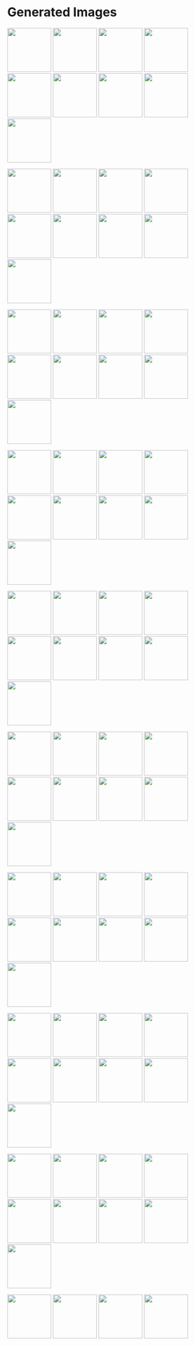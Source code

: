# Generated Images



<img src="2025_10_06_01.webp" width="100"/> <img src="2025_10_06_02.webp" width="100"/> <img src="2025_10_06_03.webp" width="100"/> <img src="2025_10_06_04.webp" width="100"/> <img src="2025_10_06_05.webp" width="100"/> <img src="2025_10_06_06.webp" width="100"/> <img src="2025_10_06_07.webp" width="100"/> <img src="2025_10_06_08.webp" width="100"/> <img src="2025_10_06_09.webp" width="100"/>

<img src="2025_10_06_10.webp" width="100"/> <img src="2025_10_06_11.webp" width="100"/> <img src="2025_10_06_12.webp" width="100"/> <img src="2025_10_06_13.webp" width="100"/> <img src="2025_10_06_14.webp" width="100"/> <img src="2025_10_06_15.webp" width="100"/> <img src="2025_10_06_16.webp" width="100"/> <img src="2025_10_06_17.webp" width="100"/> <img src="2025_10_06_18.webp" width="100"/>

<img src="2025_10_06_19.webp" width="100"/> <img src="2025_10_06_20.webp" width="100"/> <img src="2025_10_06_21.webp" width="100"/> <img src="2025_10_06_22.webp" width="100"/> <img src="2025_10_06_23.webp" width="100"/> <img src="2025_10_06_24.webp" width="100"/> <img src="2025_10_06_25.webp" width="100"/> <img src="2025_10_06_26.webp" width="100"/> <img src="2025_10_06_27.webp" width="100"/>

<img src="2025_10_06_28.webp" width="100"/> <img src="2025_10_06_29.webp" width="100"/> <img src="2025_10_06_30.webp" width="100"/> <img src="2025_10_06_31.webp" width="100"/> <img src="2025_10_06_32.webp" width="100"/> <img src="2025_10_06_33.webp" width="100"/> <img src="2025_10_06_34.webp" width="100"/> <img src="2025_10_06_35.webp" width="100"/> <img src="2025_10_06_36.webp" width="100"/>

<img src="2025_10_06_37.webp" width="100"/> <img src="2025_10_06_38.webp" width="100"/> <img src="2025_10_06_39.webp" width="100"/> <img src="2025_10_06_40.webp" width="100"/> <img src="2025_10_06_41.webp" width="100"/> <img src="2025_10_06_42.webp" width="100"/> <img src="2025_10_06_43.webp" width="100"/> <img src="2025_10_06_44.webp" width="100"/> <img src="2025_10_06_45.webp" width="100"/>

<img src="2025_10_06_46.webp" width="100"/> <img src="2025_10_06_47.webp" width="100"/> <img src="2025_10_06_48.webp" width="100"/> <img src="2025_10_06_49.webp" width="100"/> <img src="2025_10_06_50.webp" width="100"/> <img src="2025_10_06_51.webp" width="100"/> <img src="2025_10_06_52.webp" width="100"/> <img src="2025_10_06_53.webp" width="100"/> <img src="2025_10_06_54.webp" width="100"/>

<img src="2025_10_06_55.webp" width="100"/> <img src="2025_10_06_56.webp" width="100"/> <img src="2025_10_06_57.webp" width="100"/> <img src="2025_10_06_58.webp" width="100"/> <img src="2025_10_06_59.webp" width="100"/> <img src="2025_10_06_60.webp" width="100"/> <img src="2025_10_06_61.webp" width="100"/> <img src="2025_10_06_62.webp" width="100"/> <img src="2025_10_06_63.webp" width="100"/>

<img src="2025_10_06_64.webp" width="100"/> <img src="2025_10_06_65.webp" width="100"/> <img src="2025_10_06_66.webp" width="100"/> <img src="2025_10_06_67.webp" width="100"/> <img src="2025_10_06_68.webp" width="100"/> <img src="2025_10_06_69.webp" width="100"/> <img src="2025_10_06_70.webp" width="100"/> <img src="2025_10_06_71.webp" width="100"/> <img src="2025_10_06_72.webp" width="100"/>

<img src="2025_10_06_73.webp" width="100"/> <img src="2025_10_06_74.webp" width="100"/> <img src="2025_10_06_75.webp" width="100"/> <img src="2025_10_06_76.webp" width="100"/> <img src="2025_10_06_77.webp" width="100"/> <img src="2025_10_06_78.webp" width="100"/> <img src="2025_10_06_79.webp" width="100"/> <img src="2025_10_06_80.webp" width="100"/> <img src="2025_10_06_81.webp" width="100"/>

<img src="2025_10_06_82.webp" width="100"/> <img src="2025_10_06_83.webp" width="100"/> <img src="2025_10_06_84.webp" width="100"/> <img src="2025_10_06_85.webp" width="100"/>